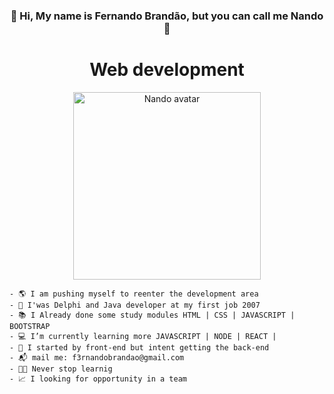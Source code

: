 <div align="center">
   <h3> 👋 Hi, My name is Fernando Brandão, but you can call me Nando 🤝 </h3> 
  <h1> Web development</h1>
   <img align="start" alt="Nando avatar" height="300" width="300" src="#">
  </div>
   <div align="start">
   
    - 🌎 I am pushing myself to reenter the development area 
    - 📜 I'was Delphi and Java developer at my first job 2007
    - 📚 I Already done some study modules HTML | CSS | JAVASCRIPT | BOOTSTRAP 
    - 💻 I’m currently learning more JAVASCRIPT | NODE | REACT | 
    - 🚀 I started by front-end but intent getting the back-end
    - 📬 mail me: f3rnandobrandao@gmail.com
    - 🧑‍💻 Never stop learnig
    - 📈 I looking for opportunity in a team
    
  </div>
</div>
